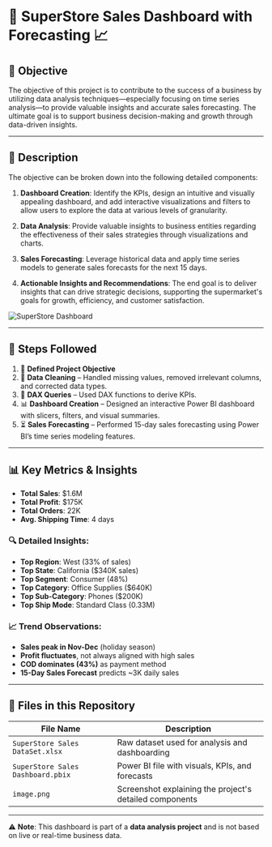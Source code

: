 # 🛒 SuperStore Sales Dashboard with Forecasting 📈

## 📌 Objective

The objective of this project is to contribute to the success of a business by utilizing data analysis techniques—especially focusing on time series analysis—to provide valuable insights and accurate sales forecasting. The ultimate goal is to support business decision-making and growth through data-driven insights.

---

## 📄 Description

The objective can be broken down into the following detailed components:

1. **Dashboard Creation**: Identify the KPIs, design an intuitive and visually appealing dashboard, and add interactive visualizations and filters to allow users to explore the data at various levels of granularity.

2. **Data Analysis**: Provide valuable insights to business entities regarding the effectiveness of their sales strategies through visualizations and charts.

3. **Sales Forecasting**: Leverage historical data and apply time series models to generate sales forecasts for the next 15 days.

4. **Actionable Insights and Recommendations**: The end goal is to deliver insights that can drive strategic decisions, supporting the supermarket's goals for growth, efficiency, and customer satisfaction.

![SuperStore Dashboard](images/dashboard.png)

---

## 🧠 Steps Followed

1. 📍 **Defined Project Objective**  
2. 🧹 **Data Cleaning** – Handled missing values, removed irrelevant columns, and corrected data types.  
3. 🧮 **DAX Queries** – Used DAX functions to derive KPIs.  
4. 📊 **Dashboard Creation** – Designed an interactive Power BI dashboard with slicers, filters, and visual summaries.  
5. ⏳ **Sales Forecasting** – Performed 15-day sales forecasting using Power BI’s time series modeling features.

---

## 📊 Key Metrics & Insights

- **Total Sales**: $1.6M
- **Total Profit**: $175K
- **Total Orders**: 22K
- **Avg. Shipping Time**: 4 days

### 🔍 Detailed Insights:
- **Top Region**: West (33% of sales)
- **Top State**: California ($340K sales)
- **Top Segment**: Consumer (48%)
- **Top Category**: Office Supplies ($640K)
- **Top Sub-Category**: Phones ($200K)
- **Top Ship Mode**: Standard Class (0.33M)

### 📈 Trend Observations:
- **Sales peak in Nov-Dec** (holiday season)
- **Profit fluctuates**, not always aligned with high sales
- **COD dominates (43%)** as payment method
- **15-Day Sales Forecast** predicts ~3K daily sales


---

## 📂 Files in this Repository

| File Name | Description |
|-----------|-------------|
| `SuperStore Sales DataSet.xlsx` | Raw dataset used for analysis and dashboarding |
| `SuperStore Sales Dashboard.pbix` | Power BI file with visuals, KPIs, and forecasts |
| `image.png` | Screenshot explaining the project's detailed components |
---

⚠️ **Note**: This dashboard is part of a **data analysis project** and is not based on live or real-time business data.

